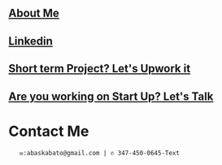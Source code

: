 ## [About Me]( http://tiny.cc/7hj8tz)
## [Linkedin](https://www.linkedin.com/in/abas-kabato/)
## [Short term Project? Let's Upwork it](https://www.upwork.com/freelancers/~0131d39aa599685c02?viewMode=1)
## [Are you working on Start Up? Let's Talk](https://calendly.com/talk2abas)
# Contact Me
       ✉:abaskabato@gmail.com | ✆ 347-450-0645-Text 











